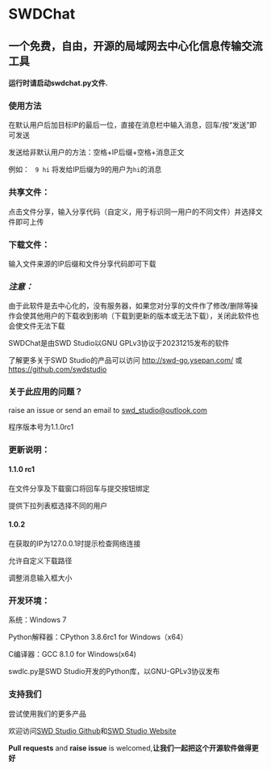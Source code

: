 # SWDChat
## 一个免费，自由，开源的局域网去中心化信息传输交流工具

#### 运行时请启动swdchat.py文件.

### 使用方法
在默认用户后加目标IP的最后一位，直接在消息栏中输入消息，回车/按“发送”即可发送

发送给非默认用户的方法：空格+IP后缀+空格+消息正文

例如：
` 9 hi`
将发给IP后缀为9的用户为`hi`的消息

### 共享文件：

点击文件分享，输入分享代码（自定义，用于标识同一用户的不同文件）并选择文件即可上传

### 下载文件：

输入文件来源的IP后缀和文件分享代码即可下载

### _注意：_

由于此软件是去中心化的，没有服务器，如果您对分享的文件作了修改/删除等操作会使其他用户的下载收到影响（下载到更新的版本或无法下载），关闭此软件也会使文件无法下载

SWDChat是由SWD Studio以GNU GPLv3协议于20231215发布的软件

了解更多关于SWD Studio的产品可以访问 <http://swd-go.ysepan.com/> 或 <https://github.com/swdstudio>

### 关于此应用的问题？

raise an issue or send an email to <swd_studio@outlook.com>

程序版本号为1.1.0rc1

### 更新说明：
#### 1.1.0 rc1 

在文件分享及下载窗口将回车与提交按钮绑定

提供下拉列表框选择不同的用户

#### 1.0.2

在获取的IP为127.0.0.1时提示检查网络连接

允许自定义下载路径

调整消息输入框大小


### 开发环境：
系统：Windows 7

Python解释器：CPython 3.8.6rc1 for Windows（x64）

C编译器：GCC 8.1.0 for Windows(x64)

swdlc.py是SWD Studio开发的Python库，以GNU-GPLv3协议发布

### 支持我们
尝试使用我们的更多产品

欢迎访问[SWD Studio Github](https://github.com/swdstudio "访问我们的github")和[SWD Studio Website](http://swd-go.ysepan.com"访问我们的国内下载站")

**Pull requests** and **raise issue** is welcomed,**让我们一起把这个开源软件做得更好**
